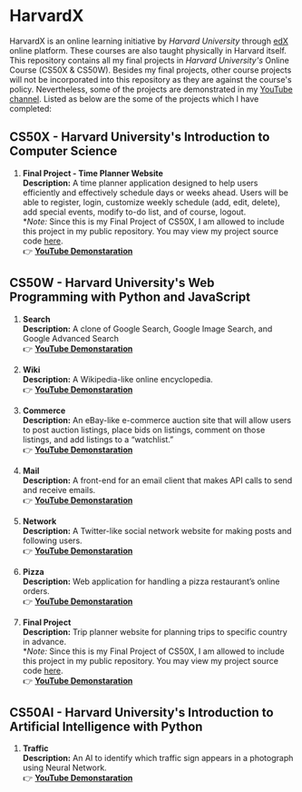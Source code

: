 # HarvardX
HarvardX is an online learning initiative by *Harvard University* through [edX](https://www.edx.org/school/harvardx) online platform. These courses are also taught physically in Harvard itself. This repository contains all my final projects in *Harvard University's* Online Course (CS50X &amp; CS50W). Besides my final projects, other course projects will not be incorporated into this repository as they are against the course's policy. Nevertheless, some of the projects are demonstrated in my [YouTube channel](https://www.youtube.com/channel/UCtuIDCvRXt9fx1QX43DnXhg/videos). Listed as below are the some of the projects which I have completed:  
  

## CS50X - Harvard University's Introduction to Computer Science  

1. **Final Project - Time Planner Website**  
**Description:** A time planner application designed to help users efficiently and effectively schedule days or weeks ahead. Users will be able to register, login, customize weekly schedule (add, edit, delete), add special events, modify to-do list, and of course, logout.  
**Note:* Since this is my Final Project of CS50X, I am allowed to include this project in my public repository. You may view my project source code [here](https://github.com/jiayong1008/harvardx/tree/cs50/flask/mastertime).  
:point_right: **[YouTube Demonstaration](https://youtu.be/g4tgSTU_juY)**  


## CS50W - Harvard University's Web Programming with Python and JavaScript
1. **Search**  
**Description:** A clone of Google Search, Google Image Search, and Google Advanced Search  
:point_right: **[YouTube Demonstaration](https://youtu.be/AfIeaFk-xOg)**   

2. **Wiki**  
**Description:** A Wikipedia-like online encyclopedia.  
:point_right: **[YouTube Demonstaration](https://youtu.be/eK6yrk8TzMY)**    

3. **Commerce**  
**Description:** An eBay-like e-commerce auction site that will allow users to post auction listings, place bids on listings, comment on those listings, and add listings to a “watchlist.”  
:point_right: **[YouTube Demonstaration](https://youtu.be/E_M243i3qws)**    

4. **Mail**  
**Description:** A front-end for an email client that makes API calls to send and receive emails.  
:point_right: **[YouTube Demonstaration](https://youtu.be/5zA1ftsP8xc)**    

5. **Network**  
**Description:** A Twitter-like social network website for making posts and following users.  
:point_right: **[YouTube Demonstaration](https://youtu.be/-oD_iwXMLK0)**  

6. **Pizza**  
**Description:** Web application for handling a pizza restaurant’s online orders.  
:point_right: **[YouTube Demonstaration](https://youtu.be/QXo7ebxWZ20)**  

7. **Final Project**  
**Description:** Trip planner website for planning trips to specific country in advance.  
**Note:* Since this is my Final Project of CS50X, I am allowed to include this project in my public repository. You may view my project source code [here](https://github.com/jiayong1008/harvardx/tree/web50/django/travel).  
:point_right: **[YouTube Demonstaration](https://youtu.be/OJsivDDIMGQ)**   


## CS50AI - Harvard University's Introduction to Artificial Intelligence with Python  

1. **Traffic**  
**Description:** An AI to identify which traffic sign appears in a photograph using Neural Network.  
:point_right: **[YouTube Demonstaration](https://youtu.be/ob1TQtD5Qvs)**  

